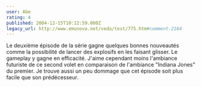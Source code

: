 ```yaml
---
user: Abe
rating: 4
published: 2004-12-15T10:12:59.000Z
legacy_url: http://www.emunova.net/veda/test/775.htm#comment-2164
---
```

Le deuxième épisode de la série gagne quelques bonnes nouveautés comme la possibilité de lancer des explosifs en les faisant glisser. Le gameplay y gagne en efficacité. J'aime cependant moins l'ambiance futuriste de ce second volet en comparaison de l'ambiance "Indiana Jones" du premier. Je trouve aussi un peu dommage que cet épisode soit plus facile que son prédécesseur.
